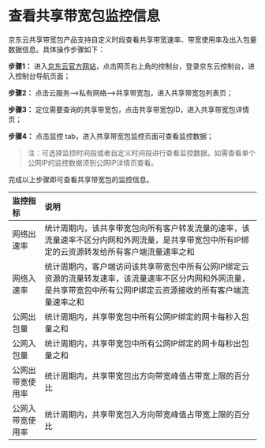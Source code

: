 # 查看共享带宽包监控信息

京东云共享带宽包产品支持自定义时段查看共享带宽速率、带宽使用率及出入包量数据信息。具体操作步骤如下：


**步骤1：** 进入[京东云官方网站](https://www.jdcloud.com/)，点击网页右上角的控制台，登录京东云控制台，进入控制台导航页面；

**步骤2：** 点击云服务-->私有网络-->共享带宽包，进入共享带宽包列表页；

**步骤3：** 定位需要查询的共享带宽包，点击共享带宽包ID，进入共享带宽包详情页；

**步骤4：** 点击监控 tab，进入共享带宽包监控页面可查看监控数据；


> 注：可选择监控时间段或者自定义时间段进行查看监控数据，如需查看单个公网IP的监控数据须到公网IP详情页查看。

 
完成以上步骤即可查看共享带宽包的监控信息。

 | 监控指标	| 说明	|
| :----- | :----- |
|网络出速率	|统计周期内，该共享带宽包向所有客户转发流量的速率，该流量速率不区分内网和外网流量，是共享带宽包中所有IP绑定的云资源转发给所有客户端流量速率之和|
|网络入速率	|统计周期内，客户端访问该共享带宽包中所有公网IP绑定云资源的流量转发速率，该流量速率不区分内网和外网流量，是共享带宽包中所有公网IP绑定云资源接收的所有客户端流量速率之和|
|公网出包量	|统计周期内，共享带宽包中所有公网IP绑定的网卡每秒入包量之和|
|公网入包量	|统计周期内，共享带宽包中所有公网IP绑定的网卡每秒出包量之和|
|公网出带宽使用率 |统计周期内，共享带宽包出方向带宽峰值占带宽上限的百分比 |
|公网入带宽使用率 |统计周期内，共享带宽包入方向带宽峰值占带宽上限的百分比 |

